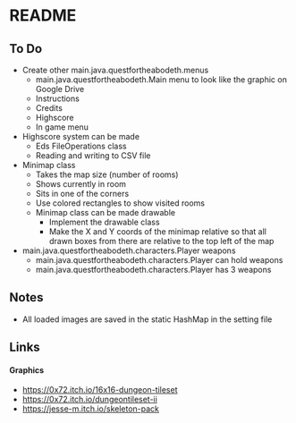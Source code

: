 # README

## To Do
- Create other main.java.questfortheabodeth.menus
  - main.java.questfortheabodeth.Main menu to look like the graphic on Google Drive
  - Instructions
  - Credits
  - Highscore
  - In game menu
- Highscore system can be made
  - Eds FileOperations class
  - Reading and writing to CSV file
- Minimap class
  - Takes the map size (number of rooms)
  - Shows currently in room
  - Sits in one of the corners
  - Use colored rectangles to show visited rooms
  - Minimap class can be made drawable
    - Implement the drawable class
    - Make the X and Y coords of the minimap relative so that all drawn boxes from there are relative to the top left of the map
- main.java.questfortheabodeth.characters.Player weapons
  - main.java.questfortheabodeth.characters.Player can hold weapons
  - main.java.questfortheabodeth.characters.Player has 3 weapons 


## Notes
- All loaded images are saved in the static HashMap in the setting file

## Links

#### Graphics
- https://0x72.itch.io/16x16-dungeon-tileset
- https://0x72.itch.io/dungeontileset-ii
- https://jesse-m.itch.io/skeleton-pack
  
